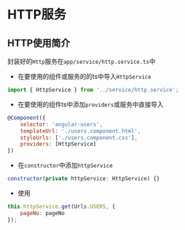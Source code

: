 # HTTP服务

## HTTP使用简介

封装好的`Http`服务在`app/service/http.service.ts`中

* 在要使用的组件或服务的的ts中导入`HttpService`

```js
import { HttpService } from '../service/http.service';
```

* 在要使用的组件ts中添加`providers`或服务中直接导入

```js
@Component({
    selector: 'angular-users',
    templateUrl: './users.component.html',
    styleUrls: ['./users.component.css'],
    providers: [HttpService]
})
```

* 在`constructor`中添加`httpService`

```js
constructor(private httpService: HttpService) {}
```

* 使用

```js
this.httpService.get(Urls.USERS, {
    pageNo: pageNo
});
```



